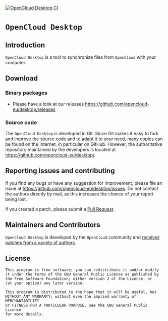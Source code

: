 [![OpenCloud Desktop CI](https://github.com/opencloud-eu/desktop/actions/workflows/main.yml/badge.svg)](https://github.com/opencloud-eu/desktop/actions/workflows/main.yml)
# `OpenCloud Desktop`

## Introduction

`OpenCloud Desktop` is a tool to synchronize files from `OpenCloud`
with your computer.

## Download

### Binary packages

- Please have a look at our releases https://github.com/opencloud-eu/desktop/releases

### Source code

The `OpenCloud Desktop` is developed in Git. Since Git makes it easy to
fork and improve the source code and to adapt it to your need, many copies
can be found on the Internet, in particular on GitHub. However, the
authoritative repository maintained by the developers is located at
https://github.com/opencloud-eu/desktop/.

## Reporting issues and contributing

If you find any bugs or have any suggestion for improvement, please
file an issue at https://github.com/opencloud-eu/desktop/issues. Do not
contact the authors directly by mail, as this increases the chance
of your report being lost.

If you created a patch, please submit a [Pull
Request](https://github.com/opencloud-eu/desktop/pulls).

## Maintainers and Contributors

`OpenCloud Desktop` is developed by the `OpenCloud` community and [receives
patches from a variety of authors](https://github.com/opencloud-eu/desktop/graphs/contributors).


## License

    This program is free software; you can redistribute it and/or modify
    it under the terms of the GNU General Public License as published by
    the Free Software Foundation; either version 2 of the License, or
    (at your option) any later version.

    This program is distributed in the hope that it will be useful, but
    WITHOUT ANY WARRANTY; without even the implied warranty of MERCHANTABILITY
    or FITNESS FOR A PARTICULAR PURPOSE. See the GNU General Public License
    for more details.
